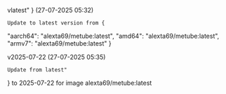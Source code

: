 
vlatest"
} (27-07-2025 05:32)

    Update to latest version from {
  "aarch64": "alexta69/metube:latest",
  "amd64": "alexta69/metube:latest",
  "armv7": "alexta69/metube:latest"
}

v2025-07-22 (27-07-2025 05:35)

    Update from latest"
} to 2025-07-22 for image alexta69/metube:latest

